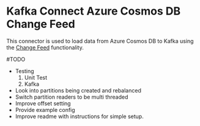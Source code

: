 # Kafka Connect Azure Cosmos DB Change Feed
This connector is used to load data from Azure Cosmos DB to Kafka using the [Change Feed](https://docs.microsoft.com/en-us/azure/cosmos-db/change-feed) functionality.

#TODO
* Testing
    1. Unit Test
    2. Kafka
* Look into partitions being created and rebalanced
* Switch partition readers to be multi threaded
* Improve offset setting
* Provide example config
* Improve readme with instructions for simple setup.
